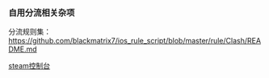### 自用分流相关杂项

分流规则集：https://github.com/blackmatrix7/ios_rule_script/blob/master/rule/Clash/README.md

[steam控制台](host:Steam://nav/console/)
